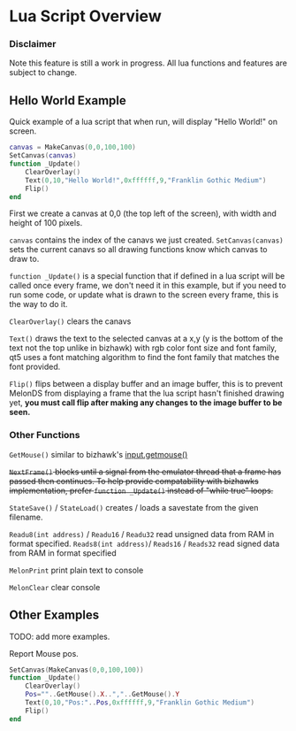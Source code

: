 # Lua Script Overview
### Disclaimer 
Note this feature is still a work in progress. All lua functions and features are subject to change.
## Hello World Example
Quick example of a lua script that when run, will display "Hello World!" on screen.

```Lua
canvas = MakeCanvas(0,0,100,100)
SetCanvas(canvas)
function _Update()
    ClearOverlay()
    Text(0,10,"Hello World!",0xffffff,9,"Franklin Gothic Medium")
    Flip()
end
```
First we create a canvas at 0,0 (the top left of the screen), with width and height of 100 pixels.

`canvas` contains the index of the canavs we just created. `SetCanvas(canvas)` sets the current canavs so all drawing functions know which canvas to draw to.

`function _Update()` is a special function that if defined in a lua script will be called once every frame, we don't need it in this example, but if you need to run some code, or update what is drawn to the screen every frame, this is the way to do it.

`ClearOverlay()` clears the canavs

`Text()` draws the text to the selected canvas at a x,y (y is the bottom of the text not the top unlike in bizhawk) with rgb color font size and font family, qt5 uses a font matching algorithm to find the font family that matches the font provided. 

`Flip()` flips between a display buffer and an image buffer, this is to prevent MelonDS from displaying a frame that the lua script hasn't finished drawing yet, **you must call flip after making any changes to the image buffer to be seen.**

### Other Functions

`GetMouse()` similar to bizhawk's [input.getmouse()](https://tasvideos.org/Bizhawk/LuaFunctions)

~~`NextFrame()` blocks until a signal from the emulator thread that a frame has passed then continues. To help provide compatability with bizhawks implementation, prefer `function _Update()` instead of "while true" loops.~~

`StateSave()` / `StateLoad()` creates / loads a savestate from the given filename.

`Readu8(int address)` / `Readu16` / `Readu32` read unsigned data from RAM in format specified.
`Reads8(int address)`/ `Reads16` / `Reads32` read signed data from RAM in format specified

`MelonPrint` print plain text to console

`MelonClear` clear console 

## Other Examples

TODO: add more examples.

Report Mouse pos.
```Lua
SetCanvas(MakeCanvas(0,0,100,100))
function _Update()
    ClearOverlay()
    Pos=""..GetMouse().X..","..GetMouse().Y
    Text(0,10,"Pos:"..Pos,0xffffff,9,"Franklin Gothic Medium")
    Flip()
end

```